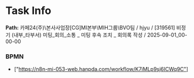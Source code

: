 # Task Info

**Path:** 카페24(주)\본사사업장\[CG]MI본부\MIH그룹\BVO팀 / hjyu / [319561] 비정기 (내부_타부서) 미팅_회의_소통 _ 미팅 후속 조치 _ 회의록 작성 / 2025-09-01_00-00-00

### BPMN
- ["https://n8n-mi-053-web.hanpda.com/workflow/K7iMLp9sj6ICWq9C"]

